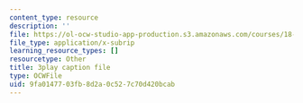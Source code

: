 ```yaml
---
content_type: resource
description: ''
file: https://ol-ocw-studio-app-production.s3.amazonaws.com/courses/18-01sc-single-variable-calculus-fall-2010/9fa0147703fb8d2a0c527c70d420bcab_ShGBRUx2ub8.srt
file_type: application/x-subrip
learning_resource_types: []
resourcetype: Other
title: 3play caption file
type: OCWFile
uid: 9fa01477-03fb-8d2a-0c52-7c70d420bcab
---
```

